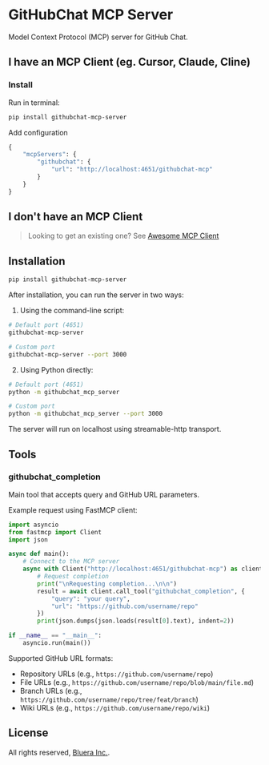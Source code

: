# GitHubChat MCP Server

Model Context Protocol (MCP) server for GitHub Chat.

## I have an MCP Client (eg. Cursor, Claude, Cline)

### Install 

Run in terminal: 
```sh
pip install githubchat-mcp-server
```

Add configuration 
```py
{
    "mcpServers": {
        "githubchat": {
            "url": "http://localhost:4651/githubchat-mcp"
        }
    }
}
```

## I don't have an MCP Client

> Looking to get an existing one? See [Awesome MCP Client](https://github.com/punkpeye/awesome-mcp-clients)

## Installation

```bash
pip install githubchat-mcp-server
```

After installation, you can run the server in two ways:

1. Using the command-line script:
```bash
# Default port (4651)
githubchat-mcp-server

# Custom port
githubchat-mcp-server --port 3000
```

2. Using Python directly:
```bash
# Default port (4651)
python -m githubchat_mcp_server

# Custom port
python -m githubchat_mcp_server --port 3000
```

The server will run on localhost using streamable-http transport.

## Tools

### githubchat_completion

Main tool that accepts query and GitHub URL parameters.

Example request using FastMCP client:
```python
import asyncio
from fastmcp import Client
import json

async def main():
    # Connect to the MCP server
    async with Client("http://localhost:4651/githubchat-mcp") as client:
        # Request completion
        print("\nRequesting completion...\n\n")
        result = await client.call_tool("githubchat_completion", {
            "query": "your query",
            "url": "https://github.com/username/repo"
        })
        print(json.dumps(json.loads(result[0].text), indent=2))

if __name__ == "__main__":
    asyncio.run(main())
```

Supported GitHub URL formats:
- Repository URLs (e.g., `https://github.com/username/repo`)
- File URLs (e.g., `https://github.com/username/repo/blob/main/file.md`)
- Branch URLs (e.g., `https://github.com/username/repo/tree/feat/branch`)
- Wiki URLs (e.g., `https://github.com/username/repo/wiki`)

## License

All rights reserved, [Bluera Inc.](https://bluera.ai).
